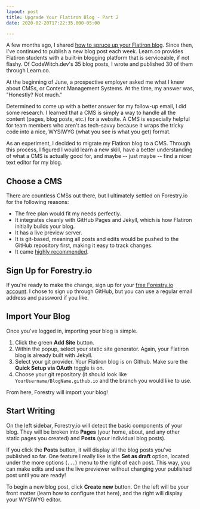 ```yaml
---
layout: post
title: Upgrade Your Flatiron Blog - Part 2
date: 2020-02-20T17:22:35.000-05:00

---
```

A few months ago, I shared [how to spruce up your Flatiron blog](https://www.codewitch.dev/upgrade_your_basic_flatiron_blog). Since then, I've continued to publish a new blog post each week. Learn.co provides Flatiron students with a built-in blogging platform that is serviceable, if not flashy. Of CodeWitch.dev's 35 blog posts, I wrote and published 30 of them through Learn.co. 

At the beginning of June, a prospective employer asked me what I knew about CMSs, or Content Management Systems. At the time, my answer was, "Honestly? Not much." 

Determined to come up with a better answer for my follow-up email, I did some research. I learned that a CMS is simply a way to handle all the content (pages, blog posts, etc.) for a website. A CMS is especially helpful for team members who aren't as tech-savvy because it wraps the tricky code into a nice, WYSIWYG (what you see is what you get) format. 

As an experiment, I decided to migrate my Flatiron blog to a CMS. Through this process, I figured I would learn a new skill, have a better understanding of what a CMS is actually good for, and maybe -- just maybe -- find a nicer text editor for my blog.

## Choose a CMS

There are countless CMSs out there, but I ultimately settled on Forestry.io for the following reasons:

* The free plan would fit my needs perfectly.
* It integrates cleanly with GitHub Pages and Jekyll, which is how Flatiron initially builds your blog.
* It has a live preview server.
* It is git-based, meaning all posts and edits would be pushed to the GitHub repository first, making it easy to track changes.
* It came [highly recommended](https://bejamas.io/blog/headless-cms/#introduction).

## Sign Up for Forestry.io

If you're ready to make the change, sign up for your [free Forestry.io account](https://app.forestry.io/signup). I chose to sign up through GitHub, but you can use a regular email address and password if you like.

## Import Your Blog

Once you've logged in, importing your blog is simple.

1. Click the green **Add Site** button. 
2. Within the popup, select your static site generator. Again, your Flatiron blog is already built with Jekyll.
3. Select your git provider. Your Flatiron blog is on Github. Make sure the **Quick Setup via OAuth** toggle is on.
4. Choose your git repository (it should look like `YourUsername/BlogName.github.io` and the branch you would like to use.

From here, Forestry will import your blog!

## Start Writing

On the left sidebar, Forestry.io will detect the basic components of your blog. They will be broken into **Pages** (your home, about, and any other static pages you created) and **Posts** (your individual blog posts). 

If you click the **Posts** button, it will display all the blog posts you've published so far. One feature I really like is the **Set as draft** option, located under the more options (`...`) menu to the right of each post. This way, you can make edits and use the live previewer without changing your published post until you are ready! 

To begin a new blog post, click **Create new** button. On the left will be your front matter (learn how to configure that here), and the right will display your WYSIWYG editor.